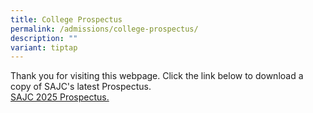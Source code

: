 ```yaml
---
title: College Prospectus
permalink: /admissions/college-prospectus/
description: ""
variant: tiptap
---
```

<p>Thank you for visiting this webpage. Click the link below to download
a copy of SAJC's latest Prospectus.
<br><a href="/files/2025/SAJC_Prospectus_2025__2_.pdf" rel="noopener nofollow" target="_blank">SAJC 2025 Prospectus.</a>
</p>